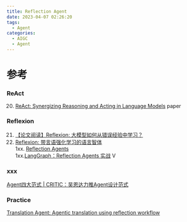 ```yaml
---
title: Reflection Agent
date: 2023-04-07 02:26:20
tags:
  - Agent
categories: 
  - AIGC
  - Agent  
---
```


<p></p>
<!-- more -->


# 参考
### ReAct
20. [ReAct: Synergizing Reasoning and Acting in Language Models](https://react-lm.github.io/) paper  

### Reflexion
21. [【论文阅读】Reflexion: 大模型如何从错误经验中学习？](https://zhuanlan.zhihu.com/p/639254455)  
22. [Reflexion: 带言语强化学习的语言智体](https://zhuanlan.zhihu.com/p/671508578)  
    1xx. [Reflection Agents](https://blog.langchain.dev/reflection-agents/)  
    1xx.[LangGraph：Reflection Agents 实战](https://www.bilibili.com/video/BV1KJ4m1a7rZ/) V  
    
### xxx
[Agent四大范式 | CRITIC：吴恩达力推Agent设计范式](https://zhuanlan.zhihu.com/p/691370751)  


###  Practice
[Translation Agent: Agentic translation using reflection workflow](https://github.com/andrewyng/translation-agent)
